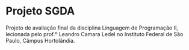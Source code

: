 # Projeto SGDA
Projeto de avaliação final da disciplina Linguagem de Programação II, lecionada pelo prof.º Leandro Camara Ledel no Instituto Federal de São Paulo, Câmpus Hortolândia.
